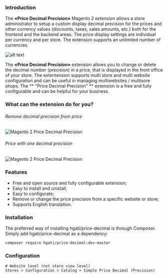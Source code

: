
### Introduction
The **«Price Decimal Precision»** Magento 2 extension allows a store administrator to setup a custom display decimal precision for the prices and other currency values (discounts, taxes, sales amounts, etc.) both for the frontend and the backend areas.
The price display settings are individual per currency and per store.
The extension supports an unlimited number of currencies.

![alt text](http://res.cloudinary.com/dho2b9ukb/image/upload/v1506373635/general_config_mt9vi8.png "Magento 2 Price Decimal Precision")

The **«Price Decimal Precision»** extension allows you to change or delete the decimal number (precision) in a price, that is displayed in the front office of your store. The extentension supports multi store and multi website configuration and can be useful in managing multiwebsites / multisore shops. The ** "Price Decimal Precision" ** extension is a free and fully configurable and  can be helpful for your business.

### What can the extension do for you?
###### Remove decimal precision from price
![](http://res.cloudinary.com/dho2b9ukb/image/upload/v1506373660/scren1-1_xcpn8p.png "Magento 2 Price Decimal Precision")
###### Price with one decimal precision
![](http://res.cloudinary.com/dho2b9ukb/image/upload/v1506373661/scren2-1_ahawtd.png "Magento 2 Price Decimal Precision")

### Features
- Free and open source and fully configurable extension;
- Easy to install and unistall;
- Easy to configurate;
- Remove or change the price precision from a specific website or store;
- Supports English translation.

### Installation
The preferred way of installing hgati/price-decimal is through Composer. Simply add hgati/price-decimal as a dependency:

```bash
composer require hgati/price-decimal:dev-master
```

### Configuration

```
# Website level (not store view level)
Stores > Configuration > Catalog > Simple Price Decimal (Precision)
```
